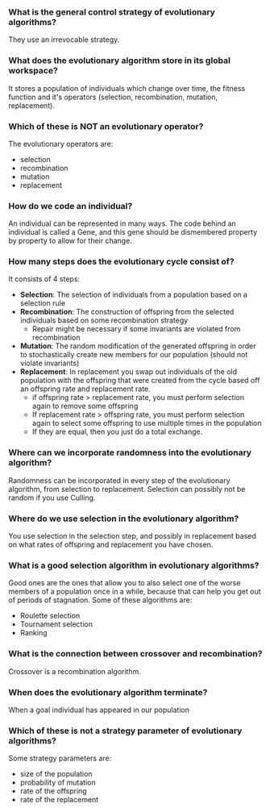 ### What is the general control strategy of evolutionary algorithms?

They use an irrevocable strategy.

### What does the evolutionary algorithm store in its global workspace?

It stores a population of individuals which change over time, the fitness function
and it's operators (selection, recombination, mutation, replacement).

### Which of these is NOT an evolutionary operator?

The evolutionary operators are:
- selection
- recombination
- mutation
- replacement

### How do we code an individual?

An individual can be represented in many ways. The code behind an individual is called a Gene, and this gene should be dismembered property by property to allow for their change.

### How many steps does the evolutionary cycle consist of?

It consists of 4 steps:
- **Selection**: The selection of individuals from a population based on a selection rule
- **Recombination**: The construction of offspring from the selected individuals based on some recombination strategy
  - Repair might be necessary if some invariants are violated from recombination
- **Mutation**: The random modification of the generated offspring in order to stochastically create new members for our population (should not violate invariants)
- **Replacement**: In replacement you swap out individuals of the old population with the offspring that were created from the cycle based off an offspring rate and replacement rate.
    - if offspring rate > replacement rate, you must perform selection again to remove some offspring
    - If replacement rate > offspring rate, you must perform selection again to select some offspring to use multiple times in the population
    - If they are equal, then you just do a total exchange.

### Where can we incorporate randomness into the evolutionary algorithm?

Randomness can be incorporated in every step of the evolutionary algorithm, from selection to replacement. Selection can possibly not be random if you use Culling.

### Where do we use selection in the evolutionary algorithm?

You use selection in the selection step, and possibly in replacement based on what rates of offspring and replacement you have chosen.

### What is a good selection algorithm in evolutionary algorithms?

Good ones are the ones that allow you to also select one of the worse members of a population once in a while, because that can help you get out of periods of stagnation. Some of these algorithms are:
- Roulette selection
- Tournament selection
- Ranking 

### What is the connection between crossover and recombination?

Crossover is a recombination algorithm.

### When does the evolutionary algorithm terminate?

When a goal individual has appeared in our population

### Which of these is not a strategy parameter of evolutionary algorithms?

Some strategy parameters are: 
- size of the population
- probability of mutation
- rate of the offspring
- rate of the replacement
